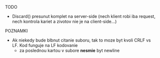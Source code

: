 TODO
* Discard() presunut komplet na server-side (nech klient robi iba request, nech kontrola kariet a zivotov nie je na client-side...)

POZNAMKI
* Ak niekedy bude blbnut citanie suboru, tak to moze byt kvoli CRLF vs LF. Kod funguje na LF kodovanie
    * za poslednou kartou v subore **nesmie** byt newline